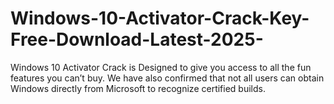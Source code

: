 # Windows-10-Activator-Crack-Key-Free-Download-Latest-2025-
Windows 10 Activator Crack is Designed to give you access to all the fun features you can’t buy. We have also confirmed that not all users can obtain Windows directly from Microsoft to recognize certified builds. 
